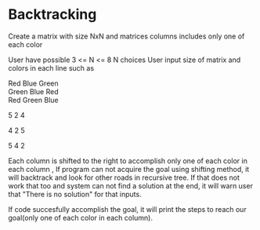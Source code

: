 # Backtracking
Create a matrix with size NxN and matrices columns includes only one of each color


User have possible  3 <= N <= 8  N choices 
User input size of matrix and colors in each line such as 

Red Blue Green    
Green Blue Red    
Red Green Blue    

5 2 4 

4 2 5

5 4 2

Each column is shifted to the right to accomplish only one of each color in each column , If program can not acquire the goal using shifting method, it will backtrack and look for other roads in recursive tree. If that does not work that too and system can not find a solution at the end, it will warn user that "There is no solution" for that inputs.

If code succesfully accomplish the goal, it will print the steps to reach our goal(only one of each color in each column).

